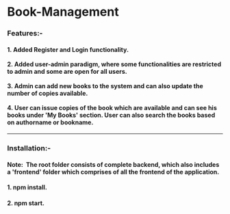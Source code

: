 # Book-Management

### Features:-
#### 1.&nbsp;Added Register and Login functionality. <br> <br>2.&nbsp;Added user-admin paradigm, where some functionalities are restricted to admin and some are open for all users.<br> <br>3.&nbsp;Admin can add new books to the system and can also update the number of copies available.<br> <br>4.&nbsp;User can issue copies of the book which are available and can see his books under 'My Books' section. User can also search the books based on authorname or bookname. 

<hr/>

### Installation:-
#### Note:&nbsp; The root folder consists of complete backend, which also includes a 'frontend' folder which comprises of all the frontend of the application.
#### 1. npm install.
#### 2. npm start.
